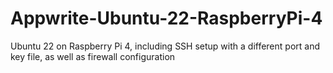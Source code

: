 # Appwrite-Ubuntu-22-RaspberryPi-4
Ubuntu 22 on Raspberry Pi 4, including SSH setup with a different port and key file, as well as firewall configuration
